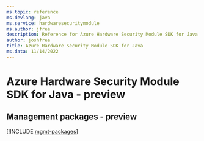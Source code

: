 ```yaml
---
ms.topic: reference
ms.devlang: java
ms.service: hardwaresecuritymodule
ms.author: jfree
description: Reference for Azure Hardware Security Module SDK for Java
author: joshfree
title: Azure Hardware Security Module SDK for Java
ms.data: 11/14/2022
---
```

# Azure Hardware Security Module SDK for Java - preview

## Management packages - preview
[!INCLUDE [mgmt-packages](hardware-security-module-mgmt-index.md)]
